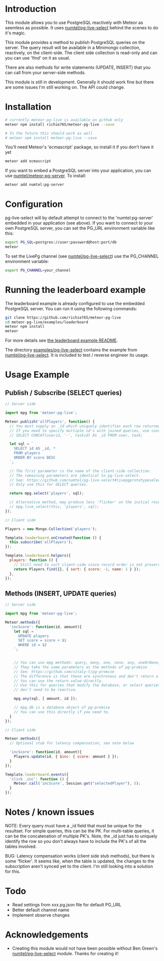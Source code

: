 # Introduction
This module allows you to use PostgreSQL reactively with Meteor as seemless
as possible. It uses [numtel/pg-live-select](https://github.com/numtel/pg-live-select)
behind the scenes to do it's magic.

This module provides a method to publish PostgreSQL queries on the server. The query
result will be available in a Minimongo collection, reactively, on the client-side.
The client side collection is read-only and can you can use 'find' on it as usual.

There are also methods for write statements (UPDATE, INSERT) that you can call from
your server-side methods.

This module is still in development. Generally it should work fine but there
are some issues I'm still working on. The API could change.

# Installation

```bash
# currently meteor-pg-live is available on github only
meteor npm install richie765/meteor-pg-live --save

# In the future this should work as well
# meteor npm install meteor-pg-live --save
```

You'll need Meteor's 'ecmascript' package, so install it if you don't have it yet

```bash
meteor add ecmascript
```

If you want to embed a PostgreSQL server into your application, you can use
[numtel/meteor-pg-server](https://github.com/numtel/meteor-pg-server). To
install:

```bash
meteor add numtel:pg-server
```

# Configuration
pg-live-select will by default attempt to connect to the 'numtel:pg-server'
embedded in your application (see above). If you want to connect to your own
PostgreSQL server, you can set the PG_URL environment variable like this:

```bash
export PG_SQL=postgres://user:password@host:port/db
meteor
```

To set the LivePg channel (see [numtel/pg-live-select](https://github.com/numtel/pg-live-select))
use the PG_CHANNEL environment variable:

```bash
export PG_CHANNEL=your_channel
```

# Running the leaderboard example
The leaderboard example is already configured to use the embedded
PostgreSQL server. You can run it using the following commands:

```bash
git clone https://github.com/richie765/meteor-pg-live
cd meteor-pg-live/examples/leaderboard
meteor npm install
meteor
```

For more details see [the leaderboard example README](https://github.com/richie765/meteor-pg-live/examples/leaderboard/).

The directory [examples/pg-live-select](https://github.com/richie765/meteor-pg-live/examples/pg-live-select) contains the example from [numtel/pg-live-select](https://github.com/numtel/pg-live-select). It is included to test / reverse engineer its usage.

# Usage Example
## Publish / Subscribe (SELECT queries)

```javascript
// Server side

import mpg from 'meteor-pg-live';

Meteor.publish('allPlayers', function() {
  // You must supply an _id which uniquely identifies each row returned
  // If you need to specify multiple id's with joined queries, use concat:
  // SELECT CONCAT(userid, '-', taskid) AS _id FROM user, task;

  let sql = `
    SELECT id AS _id, *
    FROM players
    ORDER BY score DESC
  `;

  // The first parameter is the name of the client-side collection.
  // The remaining parameters are identical to pg-live-select.
  // See: https://github.com/numtel/pg-live-select#livepgprototypeselectquery-params-triggers
  // Only use this for SELECT queries.

  return mpg.select('players', sql);

  // Alternative method, may produce less 'flicker' on the initial resultset
  // mpg.live_select(this, 'players', sql);
});

// Client side

Players = new Mongo.Collection('players');

Template.leaderboard.onCreated(function () {
  this.subscribe('allPlayers');
});

Template.leaderboard.helpers({
  players: function () {
    // Still need to sort client-side since record order is not preserved
    return Players.find({}, { sort: { score: -1, name: 1 } });
  },
});
```

## Methods (INSERT, UPDATE queries)

```javascript
// Server side

import mpg from 'meteor-pg-live';

Meteor.methods({
  'incScore': function(id, amount){
    let sql = `
      UPDATE players
      SET score = score + $1
      WHERE id = $2
    `;


    // You can use mpg methods: query, many, one, none, any, oneOrNone, manyOrNone
    // They take the same parameters as the methods of pg-promise
    // See: https://github.com/vitaly-t/pg-promise
    // The difference is that these are synchronous and don't return a promise.
    // You can use the return value-directly.
    // Use this for queries that modify the database, or select queries that
    // don't need to be reactive.

    mpg.any(sql, [ amount, id ]);

    // mpg.db is a database object of pg-promise
    // You can use this directly if you need to.
  }
});

// Client side

Meteor.methods({
  // Optional stub for latency compensation, see note below

  'incScore': function(id, amount){
    Players.update(id, { $inc: { score: amount } });    
  }
});

Template.leaderboard.events({
  'click .inc': function () {
    Meteor.call('incScore', Session.get("selectedPlayer"), 5);
  }
});
```

# Notes / known issues
NOTE: Every query must have a \_id field that must be unique for the resultset.
For simple queries, this can be the PK. For multi-table queries, it can be
the concatenation of multiple PK's. Note, the \_id just has to uniquely
identify the row so you don't always have to include the PK's of all the
tables involved.

BUG: Latency compensation works (client side stub methods), but there is some
'flicker'. It seems like, when the table is updated, the changes to the
subscription aren't synced yet to the client. I'm still looking into a
solution for this.

# Todo
* Read settings from xxx.pg.json file for default PG_URL
* Better default channel name
* Implement observe changes

# Acknowledgements
* Creating this module would not have been possible without Ben Green's
[numtel/pg-live-select](https://github.com/numtel/pg-live-select) module.
Thanks for creating it!
